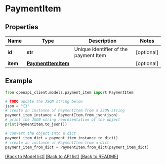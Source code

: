# PaymentItem


## Properties

Name | Type | Description | Notes
------------ | ------------- | ------------- | -------------
**id** | **str** | Unique identifier of the payment Item | [optional] 
**item** | [**PaymentItemItem**](PaymentItemItem.md) |  | [optional] 

## Example

```python
from openapi_client.models.payment_item import PaymentItem

# TODO update the JSON string below
json = "{}"
# create an instance of PaymentItem from a JSON string
payment_item_instance = PaymentItem.from_json(json)
# print the JSON string representation of the object
print(PaymentItem.to_json())

# convert the object into a dict
payment_item_dict = payment_item_instance.to_dict()
# create an instance of PaymentItem from a dict
payment_item_from_dict = PaymentItem.from_dict(payment_item_dict)
```
[[Back to Model list]](../README.md#documentation-for-models) [[Back to API list]](../README.md#documentation-for-api-endpoints) [[Back to README]](../README.md)


